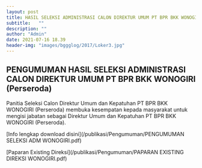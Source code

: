 ```yaml
---
layout: post
title: HASIL SELEKSI ADMINISTRASI CALON DIREKTUR UMUM PT BPR BKK WONOGIRI (Perseroda)
subtitle:   ""
description: ""
author: "Admin"
date: 2021-07-16 18.39
header-img: "images/bggglog/2017/Loker3.jpg"
---
```



## PENGUMUMAN HASIL SELEKSI ADMINISTRASI CALON DIREKTUR UMUM PT BPR BKK WONOGIRI (Perseroda)

Panitia Seleksi Calon Direktur Umum dan Kepatuhan PT BPR BKK WONOGIRI (Perseroda) membuka kesempatan kepada masyarakat untuk mengisi jabatan sebagai Direktur Umum dan Kepatuhan PT BPR BKK WONOGIRI (Perseroda).

[Info lengkap download disini](/publikasi/Pengumuman/PENGUMUMAN SELEKSI ADM WONOGIRI.pdf)

[Paparan Existing Direksi](/publikasi/Pengumuman/PAPARAN EXISTING DIREKSI WONOGIRI.pdf)



